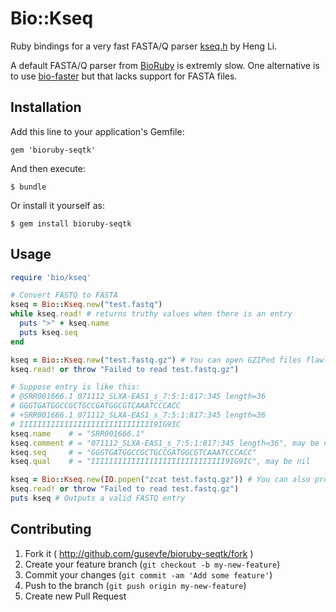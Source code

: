 # Bio::Kseq

Ruby bindings for a very fast FASTA/Q parser [kseq.h](https://github.com/lh3/seqtk/blob/master/kseq.h) by Heng Li.

A default FASTA/Q parser from [BioRuby](http://bioruby.org) is extremly slow. One alternative is to use [bio-faster](https://github.com/fstrozzi/bioruby-faster) but that lacks support for FASTA files.

## Installation

Add this line to your application's Gemfile:

    gem 'bioruby-seqtk'

And then execute:

    $ bundle

Or install it yourself as:

    $ gem install bioruby-seqtk

## Usage

```ruby
require 'bio/kseq'

# Convert FASTQ to FASTA
kseq = Bio::Kseq.new("test.fastq")
while kseq.read! # returns truthy values when there is an entry
  puts ">" + kseq.name 
  puts kseq.seq
end

kseq = Bio::Kseq.new("test.fastq.gz") # You can open GZIPed files flawlessly
kseq.read! or throw "Failed to read test.fastq.gz")

# Suppose entry is like this:
# @SRR001666.1 071112_SLXA-EAS1_s_7:5:1:817:345 length=36
# GGGTGATGGCCGCTGCCGATGGCGTCAAATCCCACC
# +SRR001666.1 071112_SLXA-EAS1_s_7:5:1:817:345 length=36
# IIIIIIIIIIIIIIIIIIIIIIIIIIIIII9IG9IC
kseq.name    # = "SRR001666.1"
kseq.comment # = "071112_SLXA-EAS1_s_7:5:1:817:345 length=36", may be nil
kseq.seq     # = "GGGTGATGGCCGCTGCCGATGGCGTCAAATCCCACC"
kseq.qual    # = "IIIIIIIIIIIIIIIIIIIIIIIIIIIIII9IG9IC", may be nil

kseq = Bio::Kseq.new(IO.popen("zcat test.fastq.gz")) # You can also process Ruby IO objects
kseq.read! or throw "Failed to read test.fastq.gz")
puts kseq # Outputs a valid FASTQ entry
```

## Contributing

1. Fork it ( http://github.com/gusevfe/bioruby-seqtk/fork )
2. Create your feature branch (`git checkout -b my-new-feature`)
3. Commit your changes (`git commit -am 'Add some feature'`)
4. Push to the branch (`git push origin my-new-feature`)
5. Create new Pull Request
